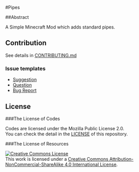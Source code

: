 #Pipes

##Abstract

A Simple Minecraft Mod which adds standard pipes.

## Contribution
See details in [CONTRIBUTING.md](/.github/CONTRIBUTING.md)
### Issue templates
* [Suggestion](https://github.com/CrafterKina/Pipes/issues/new?title=%5BSuggestion%5D)
* [Question](https://github.com/CrafterKina/Pipes/issues/new?title=%5BQuestion%5D)
* [Bug Report](https://github.com/CrafterKina/Pipes/issues/new?title=%5BBug%5D&body=Execution%20environment%0D%0A---%0D%0A%0D%0ASteps%20to%20reproduce%0D%0A---%0D%0A1.%0D%0A%0D%0AExpected%20Behavior%0D%0A---%0D%0A%0D%0AActual%20Behavior%0D%0A---%0D%0A%3Cdetails%3E%0D%0A%20%20%20%20%3Csummary%3ECrash%20log%3C%2Fsummary%3E%0D%0A%20%20%20%20%3Ccode%3E%0D%0A%20%20%20%20%2F%2F%20Crash%20log...%0D%0A%20%20%20%20%3C%2Fcode%3E%0D%0A%3C%2Fdetails%3E)

## License
###The License of Codes

Codes are licensed under the Mozilla Public License 2.0.  
You can check the detail in the [LICENSE](/LICENSE) of this repository.

###The License of Resources

[![Creative Commons License][cc-by-nc-sa-img]][cc-by-nc-sa]  
This work is licensed under a [Creative Commons Attribution-NonCommercial-ShareAlike 4.0 International License][cc-by-nc-sa].

[cc-by-nc-sa]:http://creativecommons.org/licenses/by-nc-sa/4.0/

[cc-by-nc-sa-img]:https://licensebuttons.net/l/by-nc-sa/4.0/88x31.png
